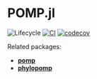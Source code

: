 # POMP.jl

![Lifecycle](https://img.shields.io/badge/lifecycle-experimental-orange.svg)
[![CI](https://github.com/kingaa/POMP.jl/actions/workflows/CI.yml/badge.svg?branch=master)](https://github.com/kingaa/POMP.jl/actions/workflows/CI.yml)
[![codecov](https://codecov.io/github/kingaa/POMP.jl/branch/master/graph/badge.svg?token=N33TF2TP0K)](https://codecov.io/github/kingaa/POMP.jl)

<!--
![Lifecycle](https://img.shields.io/badge/lifecycle-maturing-blue.svg)
![Lifecycle](https://img.shields.io/badge/lifecycle-stable-green.svg)
![Lifecycle](https://img.shields.io/badge/lifecycle-retired-orange.svg)
![Lifecycle](https://img.shields.io/badge/lifecycle-archived-red.svg)
![Lifecycle](https://img.shields.io/badge/lifecycle-dormant-blue.svg)
[![Documentation](https://img.shields.io/badge/docs-stable-blue.svg)](https://kingaa.github.io/POMP.jl/stable)
[![Documentation](https://img.shields.io/badge/docs-master-blue.svg)](https://kingaa.github.io/POMP.jl/dev)
[![Development Release](https://img.shields.io/github/release/kingaa/POMP.jl.svg)](https://github.com/kingaa/POMP.jl/releases/latest)
-->

Related packages:

- [**pomp**](https://github.com/kingaa/pomp/)
- [**phylopomp**](https://github.com/kingaa/phylopomp/)
